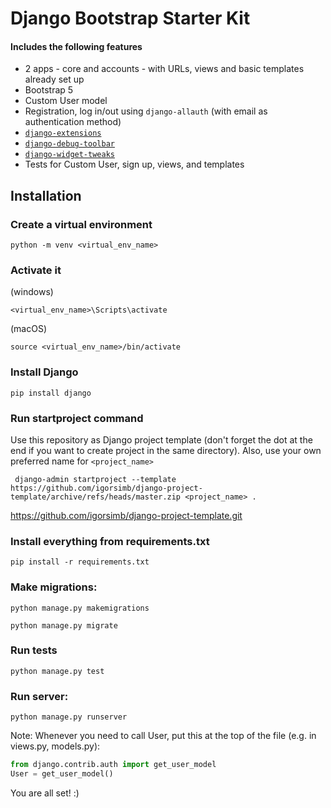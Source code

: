 # Django Bootstrap Starter Kit

#### Includes the following features
- 2 apps - core and accounts - with URLs, views and basic templates already set up
- Bootstrap 5
- Custom User model 
- Registration, log in/out using `django-allauth` (with email as authentication method)
- [`django-extensions`](https://django-extensions.readthedocs.io/en/latest/)
- [`django-debug-toolbar`](https://django-debug-toolbar.readthedocs.io/en/latest/)
- [`django-widget-tweaks`](https://pypi.org/project/django-widget-tweaks/)
- Tests for Custom User, sign up, views, and templates

## Installation

### Create a virtual environment
```shell
python -m venv <virtual_env_name>
```

### Activate it

(windows)
```shell
<virtual_env_name>\Scripts\activate
```

(macOS)
```shell
source <virtual_env_name>/bin/activate
```

### Install Django
```shell
pip install django
```

### Run startproject command
Use this repository as Django project template (don't forget the dot at the end if you want to create project in the same directory). Also, use your own preferred name for `<project_name>`

```shell
 django-admin startproject --template https://github.com/igorsimb/django-project-template/archive/refs/heads/master.zip <project_name> .
```
https://github.com/igorsimb/django-project-template.git
### Install everything from requirements.txt
```shell
pip install -r requirements.txt
```

### Make migrations:

```shell
python manage.py makemigrations
```

```shell
python manage.py migrate
```

### Run tests
```shell
python manage.py test
```

### Run server:

```shell
python manage.py runserver
```

Note:
Whenever you need to call User, put this at the top of the file (e.g. in views.py, models.py):
```python
from django.contrib.auth import get_user_model
User = get_user_model()
```

You are all set! :)